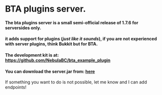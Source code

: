 # BTA plugins server.

#### The bta plugins server is a small semi-official release of 1.7.6 for serversides only.
#### it adds support for plugins (*just like it sounds*), if you are not experienced with server plugins, think Bukkit but for BTA.

#### The development kit is at: https://github.com/NebulaBC/bta_example_plugin

#### You can download the server.jar from: [here](https://github.com/NebulaBC/bta_example_plugin/raw/master/libs/bta-server.jar)

If something you want to do is not possible, let me know and I can add endpoints!
